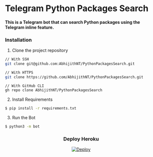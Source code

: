 # Telegram Python Packages Search

#### This is a Telegram bot that can search Python packages using the Telegram inline feature.

### Installation

1. Clone the project repository

```sh
// With SSH
git clone git@github.com:AbhijithNT/PythonPackagesSearch.git
```
```sh
// With HTTPS
git clone https://github.com/AbhijithNT/PythonPackagesSearch.git
```
```sh
// With GitHub CLI
gh repo clone AbhijithNT/PythonPackagesSearch
```
2. Install Requirements

```sh
$ pip install -r requirements.txt
```
3. Run the Bot

```sh
$ python3 -m bot
```

<div align="center">
<h3>Deploy Heroku</h3>
<p>
<a href="https://heroku.com/deploy"><img src="https://www.herokucdn.com/deploy/button.svg" alt="Deploy"></a>
</p>
  </div>
  
